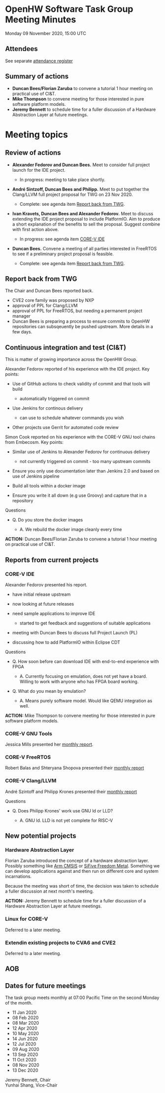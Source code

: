 # OpenHW Software Task Group Meeting Minutes

Monday 09 November 2020, 15:00 UTC

## Attendees

See separate [attendance register](https://github.com/openhwgroup/core-v-docs/blob/master/program/TGSoftware_Attendance_2020.md)

## Summary of actions

- **Duncan Bees/Florian Zaruba** to convene a tutorial 1 hour meeting on practical use of CI&T.
- **Mike Thompson** to convene meeting for those interested in pure software platform models.
- **Jeremy Bennett** to schedule time for a fuller discussion of a Hardware Abstraction Layer at future meetings.

# Meeting topics

## Review of actions

- **Alexander Fedorov and Duncan Bees.** Meet to consider full project launch for the IDE project.

  - In progress: meeting to take place shortly.

- **André Sintzoff, Duncan Bees and Philipp.** Meet to put together the Clang/LLVM full project proposal for TWG on 23 Nov 2020.

  - Complete: see agenda item [Report back from TWG](#report-back-from-twg).

- **Ivan Kravets, Duncan Bees and Alexander Fedorov.** Meet to discuss extending the IDE project proposal to include PlatformIO. Aim to produce a short explanation of the benefits to sell the proposal. Suggest combine with first action above.

  - In progress: see agenda item [CORE-V IDE](#core-v-ide)

- **Duncan Bees.** Convene a meeting of all parties interested in FreeRTOS to see if a preliminary project proposal is feasible.

  - Complete: see agenda item [Report back from TWG](#report-back-from-twg).

## Report back from TWG

The Chair and Duncan Bees reported back.

- CVE2 core family was proposed by NXP
- approval of PPL for Clang/LLVM
- approval of PPL for FreeRTOS, but needing a permanent project manager
- Duncan Bees is preparing a process to ensure commits to OpenHW repositories can subsqeuently be pushed upstream.  More details in a few days.

## Continuous integration and test (CI&T)

This is matter of growing importance across the OpenHW Group.

Alexander Fedorov reported of his experience with the IDE project.  Key points:

- Use of GitHub actions to check validity of commit and that tools will build

  - automatically triggered on commit

- Use Jenkins for continous delivery

  - can use to schedule whatever commands you wish

- Other projects use Gerrit for automated code review

Simon Cook reported on his experience with the CORE-V GNU tool chains from Embecosm.  Key points:

- Similar use of Jenkins to Alexander Fedorov for continuous delivery

  - not currently triggered on commit - too many upstream commits

- Ensure you only use documentation later than Jenkins 2.0 and based on use of Jenkins pipeline

- Build all tools within a docker image

- Ensure you write it all down (e.g use Groovy) and capture that in a repository

Questions

- Q. Do you store the docker images

  - A. We rebuild the docker image cleanly every time

**ACTION:** Duncan Bees/Florian Zaruba to convene a tutorial 1 hour meeting on practical use of CI&T.

## Reports from current projects

### CORE-V IDE

Alexander Fedorov presented his report.

- have initial release upstream
- now looking at future releases
- need sample applications to improve IDE

  - started to get feedback and suggestions of suitable applications

- meeting with Duncan Bees to discuss full Project Launch (PL)

- discussing how to add PlatformIO within Eclipse CDT

Questions

- Q. How soon before can download IDE with end-to-end experience with FPGA

  - A. Currently focusing on emulation, does not yet have a board.  Willing to work with anyone who has FPGA board working.

- Q. What do you mean by emulation?

  - A. Means purely software model.  Would like QEMU integration as well.

**ACTION:** Mike Thompson to convene meeting for those interested in pure software platform models.

### CORE-V GNU Tools

Jessica Mills presented her [monthly report](https://github.com/openhwgroup/core-v-sw/blob/master/projects/gnu-tools/monthly-report-2020-12-14.md).

### CORE-V FreeRTOS

Robert Balas and Shteryana Shopova presented their [monthly report](https://github.com/openhwgroup/core-v-sw/blob/master/projects/freertos/monthly-report-14-dec-20.md)

### CORE-V Clang/LLVM

André Szintoff and Philipp Krones presented their [monthly report](https://github.com/openhwgroup/core-v-sw/blob/master/projects/clang-llvm/monthly-report-2020-12-14.md)

Questions

- Q. Does Philipp Krones' work use GNU ld or LLD?

  - A. GNU ld. LLD is not yet complete for RISC-V

## New potential projects

### Hardware Abstraction Layer

Florian Zaruba introduced the concept of a hardware abstraction layer.  Possibly something like [Arm CMSIS](https://developer.arm.com/tools-and-software/embedded/cmsis) or [SiFive Freedom Metal](https://github.com/sifive/freedom-metal).  Something we can develop applications against and then run on different core and system incarnations.

Because the meeting was short of time, the decision was taken to schedule a fuller discussion at next month's meeting.

**ACTION:** Jeremy Bennett to schedule time for a fuller discussion of a Hardware Abstraction Layer at future meetings.

### Linux for CORE-V

Deferred to a later meeting.

### Extendin existing projects to CVA6 and CVE2

Deferred to a later meeting.

## AOB

## Dates for future meetings

The task group meets monthly at 07:00 Pacific Time on the second Monday of the month.

- 11 Jan 2020
- 08 Feb 2020
- 08 Mar 2020
- 12 Apr 2020
- 10 May 2020
- 14 Jun 2020
- 12 Jul 2020
- 09 Aug 2020
- 13 Sep 2020
- 11 Oct 2020
- 08 Nov 2020
- 13 Dec 2020

Jeremy Bennett, Chair\
Yunhai Shang, Vice-Chair

